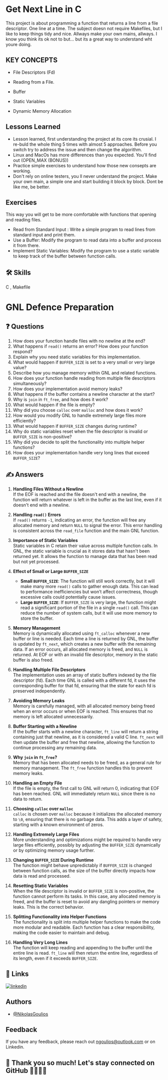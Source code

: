 
# Get Next Line in C

This project is about programming a function that returns a line from a file descriptor. One line at a time.
The subject doesn not require Makefiles, but I like to keep things tidy and nice.
Allways make your own mains, allways. I know you think its ok not to but... but its a great way to understand wht youre doing.


## KEY CONCEPTS

- File Descriptors (Fd) 

- Reading from a File. 

- Buffer 

- Static Variables 

- Dynamic Memory Allocation 


## Lessons Learned

- Lesson learned, first understanding the project at its core its crusial. I re-buld the whole thing 5 times with almost 5 approaches. Before you switch try to address the issue and then change the algorithm. 
- Linux and MacOs has more differences than you expected. You'll find out (OPEN_MAX (BONUS))
- Practice simple exercises to understand how those new consepts are working.
- Don't rely on online testers, you ll never understand the project. Make your own main, a simple one and start building it block by block. 
Dont be like me, be better.

## Exercises

This way you will get to be more comfortable with functions that opening and reading files.

- Read from Standard Input : Write a simple program to read lines from standard input and print them.
- Use a Buffer: Modify the program to read data into a buffer and process it from there.
- Implement Static Variables: Modify the program to use a static variable to keep track of the buffer between function calls.

## 🛠 Skills
C  , Makefile


# GNL Defence Preparation

## ❓ Questions

1. How does your function handle files with no newline at the end?
2. What happens if `read()` returns an error? How does your function respond?
3. Explain why you need static variables for this implementation.
4. What would happen if `BUFFER_SIZE` is set to a very small or very large value?
5. Describe how you manage memory within GNL and related functions.
6. How does your function handle reading from multiple file descriptors simultaneously?
7. How does your implementation avoid memory leaks?
8. What happens if the buffer contains a newline character at the start?
9. Why is `join` in `ft_free`, and how does it work?
10. What would happen if the file is empty?
11. Why did you choose `calloc` over `malloc` and how does it work?
12. How would you modify GNL to handle extremely large files more efficiently?
13. What would happen if `BUFFER_SIZE` changes during runtime?
14. Why do static variables reset when the file descriptor is invalid or `BUFFER_SIZE` is non-positive?
15. Why did you decide to split the functionality into multiple helper functions?
16. How does your implementation handle very long lines that exceed `BUFFER_SIZE`?

## ✍️ Answers

1. **Handling Files Without a Newline**  
   If the EOF is reached and the file doesn't end with a newline, the function will return whatever is left in the buffer as the last line, even if it doesn't end with a newline.

2. **Handling `read()` Errors**  
   If `read()` returns `-1`, indicating an error, the function will free any allocated memory and return `NULL` to signal the error. This error handling is consistent across the `read_file` function and the main GNL function.

3. **Importance of Static Variables**  
   Static variables in C retain their value across multiple function calls. In GNL, the static variable is crucial as it stores data that hasn't been returned yet. It allows the function to manage data that has been read but not yet processed.

4. **Effect of Small or Large `BUFFER_SIZE`**  
   - **Small `BUFFER_SIZE`**: The function will still work correctly, but it will make many more `read()` calls to gather enough data. This can lead to performance inefficiencies but won’t affect correctness, though excessive calls could potentially cause issues.
   - **Large `BUFFER_SIZE`**: If `BUFFER_SIZE` is very large, the function might read a significant portion of the file in a single `read()` call. This can reduce the number of system calls, but it will use more memory to store the buffer.

5. **Memory Management**  
   Memory is dynamically allocated using `ft_calloc` whenever a new buffer or line is needed. Each time a line is returned by GNL, the buffer is updated by `ft_next`, which creates a new buffer with the remaining data. If an error occurs, all allocated memory is freed, and `NULL` is returned. At EOF or with an invalid file descriptor, memory in the static buffer is also freed.

6. **Handling Multiple File Descriptors**  
   The implementation uses an array of static buffers indexed by the file descriptor (fd). Each time GNL is called with a different fd, it uses the corresponding buffer for that fd, ensuring that the state for each fd is preserved independently.

7. **Avoiding Memory Leaks**  
   Memory is carefully managed, with all allocated memory being freed when an error occurs or when EOF is reached. This ensures that no memory is left allocated unnecessarily.

8. **Buffer Starting with a Newline**  
   If the buffer starts with a newline character, `ft_line` will return a string containing just that newline, as it is considered a valid C line. `ft_next` will then update the buffer and free that newline, allowing the function to continue processing any remaining data.

9. **Why `join` in `ft_free`?**  
   Memory that has been allocated needs to be freed, as a general rule for memory management. The `ft_free` function handles this to prevent memory leaks.

10. **Handling an Empty File**  
    If the file is empty, the first call to GNL will return 0, indicating that EOF has been reached. GNL will immediately return `NULL` since there is no data to return.

11. **Choosing `calloc` over `malloc`**  
    `calloc` is chosen over `malloc` because it initializes the allocated memory to `\0`, ensuring that there is no garbage data. This adds a layer of safety, starting with a known environment of zeros.

12. **Handling Extremely Large Files**  
    More understanding and optimizations might be required to handle very large files efficiently, possibly by adjusting the `BUFFER_SIZE` dynamically or by optimizing memory usage further.

13. **Changing `BUFFER_SIZE` During Runtime**  
    The function might behave unpredictably if `BUFFER_SIZE` is changed between function calls, as the size of the buffer directly impacts how data is read and processed.

14. **Resetting Static Variables**  
    When the file descriptor is invalid or `BUFFER_SIZE` is non-positive, the function cannot perform its tasks. In this case, any allocated memory is freed, and the buffer is reset to avoid any dangling pointers or memory leaks. This is the correct behavior.

15. **Splitting Functionality into Helper Functions**  
    The functionality is split into multiple helper functions to make the code more modular and readable. Each function has a clear responsibility, making the code easier to maintain and debug.

16. **Handling Very Long Lines**  
    The function will keep reading and appending to the buffer until the entire line is read. `ft_line` will then return the entire line, regardless of its length, even if it exceeds `BUFFER_SIZE`.




## 🔗 Links
[![linkedin](https://img.shields.io/badge/linkedin-0A66C2?style=for-the-badge&logo=linkedin&logoColor=white)](https://www.linkedin.com/in/nikolas-goulios)



## Authors

- [@NikolasGoulios](https://www.github.com/NikolasGoulios)


## Feedback

If you have any feedback, please reach out ngoulios@outlook.com or on Linkedin. 

## 🙏 **Thank you so much! Let's stay connected on GitHub** 🚀👨‍💻✨
```​⬤
